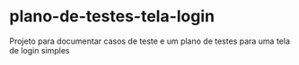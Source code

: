 # plano-de-testes-tela-login
Projeto para documentar casos de teste e um plano de testes para uma tela de login simples
